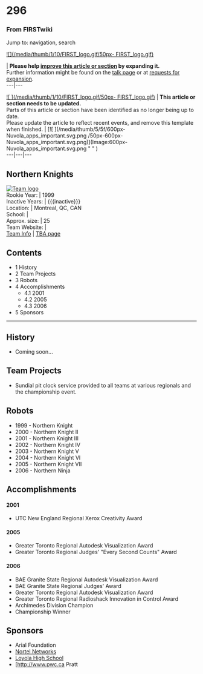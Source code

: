 # 296

### From FIRSTwiki

Jump to: navigation, search

[![](/media/thumb/1/10/FIRST_logo.gif/50px-
FIRST_logo.gif)](Image:FIRST_logo.gif "" )

| **Please help [improve this article or
section](http://www.firstwiki.net/index.php?title=296&action=edit
"http://www.firstwiki.net/index.php?title=296&action=edit" ) by expanding
it.**  
Further information might be found on the [talk
page](/index.php?title=Talk:296&action=edit "Talk:296" ) or at [requests for
expansion](FIRSTwiki:Requests_for_expansion "FIRSTwiki:Requests for
expansion" ).  
---|---  
  
  

[![ ](/media/thumb/1/10/FIRST_logo.gif/50px-
FIRST_logo.gif)](Image:FIRST_logo.gif " " ) |  **This article or
section needs to be updated.**  
Parts of this article or section have been identified as no longer being up to
date.  
Please update the article to reflect recent events, and remove this template
when finished. |  [![ ](/media/thumb/5/5f/600px-Nuvola_apps_important.svg.png
/50px-600px-Nuvola_apps_important.svg.png)](Image:600px-
Nuvola_apps_important.svg.png " " )  
---|---|---  
  
Northern Knights  
---  
[![Team logo](/media/b/b2/Theteamlogo.jpg)](Image:Theteamlogo.jpg
"Team logo" )  
Rookie Year: | 1999  
Inactive Years: | {{{inactive}}}  
Location: | Montreal, QC, CAN  
School: |  
Approx. size: | 25  
Team Website: |  
[Team Info](https://my.usfirst.org/myarea/index.lasso?page=teaminfo&team=296
"https://my.usfirst.org/myarea/index.lasso?page=teaminfo&team=296" ) | [TBA
page](http://www.thebluealliance.net/tbatv/team.php?team=296
"http://www.thebluealliance.net/tbatv/team.php?team=296" )  
  
  

## Contents

  * 1 History
  * 2 Team Projects
  * 3 Robots
  * 4 Accomplishments
    * 4.1 2001
    * 4.2 2005
    * 4.3 2006
  * 5 Sponsors  
---  
  

## History

  * Coming soon... 


## Team Projects

  * Sundial pit clock service provided to all teams at various regionals and the championship event. 


## Robots

  * 1999 - Northern Knight 
  * 2000 - Northern Knight II 
  * 2001 - Northern Knight III 
  * 2002 - Northern Knight IV 
  * 2003 - Northern Knight V 
  * 2004 - Northern Knight VI 
  * 2005 - Northern Knight VII 
  * 2006 - Northern Ninja 


## Accomplishments


#### 2001

  * UTC New England Regional Xerox Creativity Award 


#### 2005

  * Greater Toronto Regional Autodesk Visualization Award 
  * Greater Toronto Regional Judges' "Every Second Counts" Award 


#### 2006

  * BAE Granite State Regional Autodesk Visualization Award 
  * BAE Granite State Regional Judges' Award 
  * Greater Toronto Regional Autodesk Visualization Award 
  * Greater Toronto Regional Radioshack Innovation in Control Award 
  * Archimedes Division Champion 
  * Championship Winner 


## Sponsors

  * Arial Foundation 
  * [Nortel Networks](http://www.nortel.com "http://www.nortel.com" )
  * [Loyola High School](http://www.loyola.ca "http://www.loyola.ca" )
  * [<http://www.pwc.ca> Pratt 

